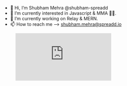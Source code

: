 - 👋 Hi, I’m Shubham Mehra @shubham-spreadd
- 👀 I’m currently interested in Javascript & MMA 🤼‍♂️.
- 🌱 I’m currently working on Relay & MERN.
- 📫 How to reach me --> shubham.mehra@spreadd.io

<!---
shubham-spreadd/shubham-spreadd is a ✨ special ✨ repository because its `README.md` (this file) appears on your GitHub profile.
You can click the Preview link to take a look at your changes.
--->

<figure><embed src="https://wakatime.com/share/@68aa19ff-226a-4e74-9cc8-e6dd34b56dcf/02bca848-2213-47e8-a3ca-c5bf02202b3a.svg"></embed></figure>
